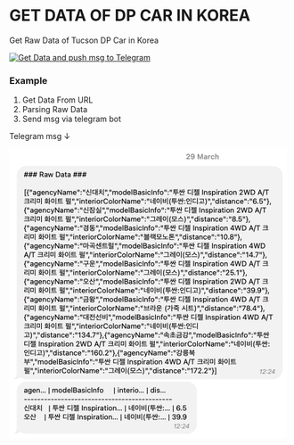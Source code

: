 # GET DATA OF DP CAR IN KOREA
Get Raw Data of Tucson DP Car in Korea

[![Get Data and push msg to Telegram](https://github.com/ddok2/checkout-dp-car/actions/workflows/schedule.yml/badge.svg)](https://github.com/ddok2/checkout-dp-car/actions/workflows/schedule.yml)

### Example
  1. Get Data From URL
  2. Parsing Raw Data
  3. Send msg via telegram bot


Telegram msg ↓

![](doc/images/image01.png)
